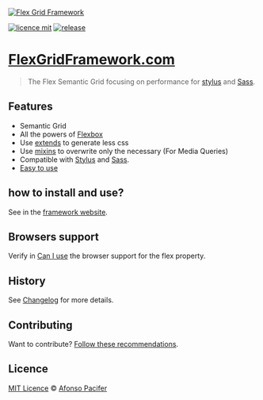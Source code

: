 [<img src="https://rawgit.com/afonsopacifer/flex-grid-framework/master/readme-cover.svg" alt="Flex Grid Framework">](http://flexgridframework.com/)

[![licence mit](https://img.shields.io/badge/licence-MIT-yellow.svg)](https://github.com/afonsopacifer/flex-grid-framework/blob/master/licence.md)
[![release](https://img.shields.io/badge/release-v1.1.1-yellow.svg)](https://github.com/afonsopacifer/flex-grid-framework/archive/1.1.1.zip)

# [FlexGridFramework.com](http://flexgridframework.com/)

> The Flex Semantic Grid focusing on performance for [stylus](https://learnboost.github.io/stylus/) and [Sass](http://sass-lang.com/).

## Features

- Semantic Grid
- All the powers of [Flexbox](https://github.com/afonsopacifer/awesome-flexbox)
- Use [extends](https://css-tricks.com/the-extend-concept/) to generate less css
- Use [mixins](https://learnboost.github.io/stylus/docs/mixins.html) to overwrite only the necessary (For Media Queries)
- Compatible with [Stylus](https://learnboost.github.io/stylus/) and [Sass](http://sass-lang.com/).
- [Easy to use](http://flexgridframework.com/)

## how to install and use?
See in the [framework website](http://flexgridframework.com/).

## Browsers support
Verify in [Can I use](http://caniuse.com/#search=flexbox) the browser support for the flex property.

## History
See [Changelog](changelog.md) for more details.

## Contributing
Want to contribute? [Follow these recommendations](https://github.com/afonsopacifer/flex-grid-framework/blob/master/contributing.md).

## Licence
[MIT Licence](https://github.com/afonsopacifer/flex-grid-framework/blob/master/licence.md) © [Afonso Pacifer](http://afonsopacifer.com/)
